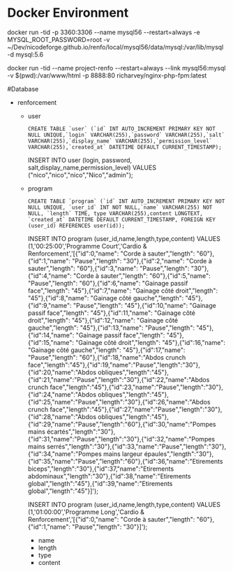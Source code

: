 # Docker Environment 

docker run -tid -p 3360:3306 --name mysql56 --restart=always -e MYSQL_ROOT_PASSWORD=root -v ~/Dev/nicodeforge.github.io/renfo/local/mysql56/data/mysql:/var/lib/mysql  -d mysql:5.6

docker run -tid --name project-renfo --restart=always --link mysql56:mysql -v $(pwd):/var/www/html -p 8888:80 richarvey/nginx-php-fpm:latest

#Database

- renforcement
	- user
		```
		CREATE TABLE `user` (`id` INT AUTO_INCREMENT PRIMARY KEY NOT NULL UNIQUE,`login` VARCHAR(255),`password` VARCHAR(255),`salt` VARCHAR(255),`display_name` VARCHAR(255),`permission_level` VARCHAR(255),`created_at` DATETIME DEFAULT CURRENT_TIMESTAMP);
		```

		INSERT INTO user (login, password, salt,display_name,permission_level) VALUES ("nico","nico","nico","Nico","admin");


	- program

		```
		CREATE TABLE `program` (`id` INT AUTO_INCREMENT PRIMARY KEY NOT NULL UNIQUE, `user_id` INT NOT NULL,`name` VARCHAR(255) NOT NULL, `length` TIME, type VARCHAR(255),content LONGTEXT, `created_at` DATETIME DEFAULT CURRENT_TIMESTAMP, FOREIGN KEY (user_id) REFERENCES user(id));
		```

		INSERT INTO program (user_id,name,length,type,content) VALUES (1,'00:25:00','Programme Court','Cardio & Renforcement','[{"id":0,"name": "Corde à sauter","length": "60"},{"id":1,"name": "Pause","length": "30"},{"id":2,"name": "Corde à sauter","length": "60"},{"id":3,"name": "Pause","length": "30"},{"id":4,"name": "Corde à sauter","length": "60"},{"id":5,"name": "Pause","length": "60"},{"id":6,"name": "Gainage passif face","length": "45"},{"id":7,"name": "Gainage côté droit","length": "45"},{"id":8,"name": "Gainage côté gauche","length": "45"},{"id":9,"name": "Pause","length": "45"},{"id":10,"name": "Gainage passif face","length": "45"},{"id":11,"name": "Gainage côté droit","length": "45"},{"id":12,"name": "Gainage côté gauche","length": "45"},{"id":13,"name": "Pause","length": "45"},{"id":14,"name": "Gainage passif face","length": "45"},{"id":15,"name": "Gainage côté droit","length": "45"},{"id":16,"name": "Gainage côté gauche","length": "45"},{"id":17,"name": "Pause","length": "60"},{"id":18,"name":"Abdos crunch face","length":"45"},{"id":19,"name":"Pause","length":"30"},{"id":20,"name":"Abdos obliques","length":"45"},{"id":21,"name":"Pause","length":"30"},{"id":22,"name":"Abdos crunch face","length":"45"},{"id":23,"name":"Pause","length":"30"},{"id":24,"name":"Abdos obliques","length":"45"},{"id":25,"name":"Pause","length":"30"},{"id":26,"name":"Abdos crunch face","length":"45"},{"id":27,"name":"Pause","length":"30"},{"id":28,"name":"Abdos obliques","length":"45"},{"id":29,"name":"Pause","length":"60"},{"id":30,"name":"Pompes mains écartés","length":"30"},{"id":31,"name":"Pause","length":"30"},{"id":32,"name":"Pompes mains serrés","length":"30"},{"id":33,"name":"Pause","length":"30"},{"id":34,"name":"Pompes mains largeur épaules","length":"30"},{"id":35,"name":"Pause","length":"60"},{"id":36,"name":"Etirements biceps","length":"30"},{"id":37,"name":"Etirements abdominaux","length":"30"},{"id":38,"name":"Etirements global","length":"45"},{"id":39,"name":"Etirements global","length":"45"}]');

		INSERT INTO program (user_id,name,length,type,content) VALUES (1,'01:00:00','Programme Long','Cardio & Renforcement','[{"id":0,"name": "Corde à sauter","length": "60"},{"id":1,"name": "Pause","length": "30"}]');
		
		
		
		- name
		- length
		- type
		- content

		
